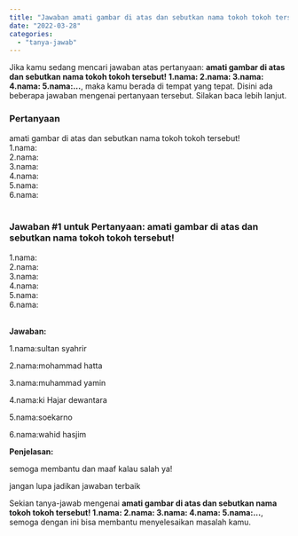 ```yaml
---
title: "Jawaban amati gambar di atas dan sebutkan nama tokoh tokoh tersebut! 1.nama: 2.nama: 3.nama: 4.nama: 5.nama:..."
date: "2022-03-28"
categories: 
  - "tanya-jawab"
---
```


Jika kamu sedang mencari jawaban atas pertanyaan: **amati gambar di atas dan sebutkan nama tokoh tokoh tersebut! 1.nama: 2.nama: 3.nama: 4.nama: 5.nama:...**, maka kamu berada di tempat yang tepat. Disini ada beberapa jawaban mengenai pertanyaan tersebut. Silakan baca lebih lanjut.

### Pertanyaan

amati gambar di atas dan sebutkan nama tokoh tokoh tersebut!  
1.nama:  
2.nama:  
3.nama:  
4.nama:  
5.nama:  
6.nama:  
​

### Jawaban #1 untuk Pertanyaan: amati gambar di atas dan sebutkan nama tokoh tokoh tersebut!  
1.nama:  
2.nama:  
3.nama:  
4.nama:  
5.nama:  
6.nama:  
​

**Jawaban:**

1.nama:sultan syahrir

2.nama:mohammad hatta

3.nama:muhammad yamin

4.nama:ki Hajar dewantara

5.nama:soekarno

6.nama:wahid hasjim

**Penjelasan:**

semoga membantu dan maaf kalau salah ya!

jangan lupa jadikan jawaban terbaik

Sekian tanya-jawab mengenai **amati gambar di atas dan sebutkan nama tokoh tokoh tersebut! 1.nama: 2.nama: 3.nama: 4.nama: 5.nama:...**, semoga dengan ini bisa membantu menyelesaikan masalah kamu.
